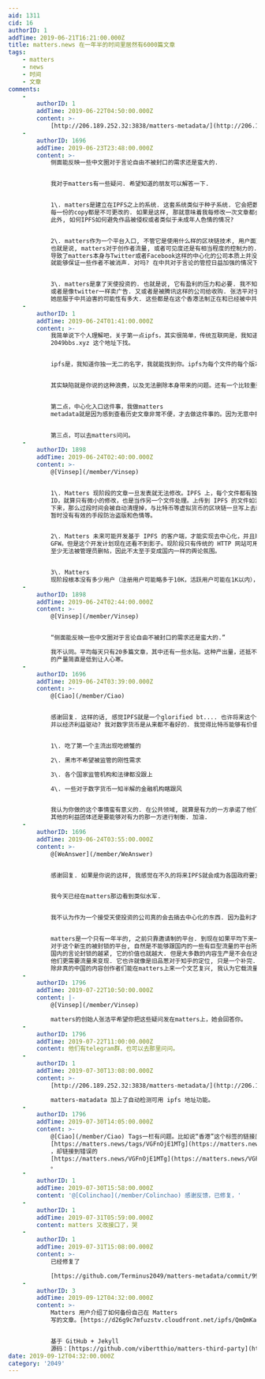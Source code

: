 ```yaml
---
aid: 1311
cid: 16
authorID: 1
addTime: 2019-06-21T16:21:00.000Z
title: matters.news 在一年半的时间里居然有6000篇文章
tags:
    - matters
    - news
    - 时间
    - 文章
comments:
    -
        authorID: 1
        addTime: 2019-06-22T04:50:00.000Z
        content: >-
            [http://206.189.252.32:3838/matters-metadata/](http://206.189.252.32:3838/matters-metadata/)
    -
        authorID: 1696
        addTime: 2019-06-23T23:48:00.000Z
        content: >-
            侧面能反映一些中文圈对于言论自由不被封口的需求还是蛮大的.


            我对于matters有一些疑问. 希望知道的朋友可以解答一下.


            1\. matters是建立在IPFS之上的系统. 这套系统类似于种子系统. 它会把数据分布性地存储在一个个用户的主机上.
            每一份的copy都是不可更改的. 如果是这样, 那就意味着我每修改一次文章都会创造出一个新的copy. 这样不会造成储存空间的浪费吗?
            此外, 如何IPFS如何避免作品被侵权或者类似于未成年人色情的情况?


            2\. matters作为一个平台入口, 不管它是使用什么样的区块链技术, 用户面对matters上面信息的接入口还是这个网站.
            也就是说, matters对于创作者流量, 或者可见度还是有相当程度的控制力的. 因为接入入口单一,
            导致了matters本身与Twitter或者Facebook这样的中心化的公司本质上并没有很大的区别. 并不是因为它用了区块链技术,
            就能够保证一些作者不被消声. 对吗? 在中共对于言论的管控日益加强的情况下, matters有什么保证来说明它不是下一个知乎吗?


            3\. matters是拿了天使投资的. 也就是说, 它有盈利的压力和必要. 我不知道它将来是会像medium一样卖会员,
            或者是像twitter一样卖广告. 又或者是被腾讯这样的公司给收购. 张洁平对于matters的把控到底有多强,
            她屈服于中共迫害的可能性有多大. 这些都是在这个香港法制正在和已经被中共破坏的大背景下值得思考的问题.
    -
        authorID: 1
        addTime: 2019-06-24T01:41:00.000Z
        content: >-
            我简单说下个人理解吧，关于第一点ipfs，其实很简单，传统互联网是，我知道你在哪里，我去你的地址找你，比如你想看2049bbs的帖子，那当然去
            2049bbs.xyz 这个地址下找。


            ipfs是，我知道你独一无二的名字，我就能找到你。ipfs为每个文件的每个版本都生成了一个独一无二的hash字符串，你不用关心它存在哪里，只需要知道这个字符串就能找到这个文件。


            其实缺陷就是你说的这种浪费，以及无法删除本身带来的问题。还有一个比较重要的问题是，没有激励能让人一直保存这些「种子」，就像bt一样，当没有人做种的时候，就再也拿不到这些文件了。


            第二点，中心化入口这件事，我做matters
            metadata就是因为感到查看历史文章非常不便，才去做这件事的。因为无意中找到了所有文章的hash值，理论上matters挂掉了，有hash在，就是不怕的。


            第三点，可以去matters问问。
    -
        authorID: 1898
        addTime: 2019-06-24T02:40:00.000Z
        content: >-
            @[Vinsep](/member/Vinsep)


            1\. Matters 现阶段的文章一旦发表就无法修改。IPFS 上，每个文件都有独特的
            ID，就算只有微小的修改，也是当作另一个文件处理。上传到 IPFS 的文件如没有任何一个节点 pin
            下来，那么过段时间会被自动清理掉，与比特币等虚拟货币的区块链一旦写上去就永久存留是不一样的。 IPFS
            暂时没有有效的手段防治盗版和色情等。


            2\. Matters 未来可能开发基于 IPFS 的客户端，才能实现去中心化，并且顺便能无视
            GFW。但是这个开发计划现在还看不到影子。现阶段只有传统的 HTTP 网站可用。，虽然无法避免未来可能出现的水军，但是 Matters
            至少无法被管理员删帖，因此不太至于变成国内一样的舆论氛围。


            3\. Matters
            现阶段根本没有多少用户（注册用户可能略多于10K，活跃用户可能在1K以内），如果未来无法吸引足够多的流量，或许连生存下去都困难。由于被墙，未来吸引中国大陆市场新用户的可能性已经不大了。说不定还到不了考虑变现赚钱的那一步呢。想要她生存下去、繁荣起来的话，就多去创作高质量内容、多推荐朋友注册使用。
    -
        authorID: 1898
        addTime: 2019-06-24T02:44:00.000Z
        content: >-
            @[Vinsep](/member/Vinsep)


            “侧面能反映一些中文圈对于言论自由不被封口的需求还是蛮大的.”  

            我不认同。平均每天只有20多篇文章，其中还有一些水贴。这种产出量，还抵不上十个营销公众号一天的发文量。你想想，微信上有多少公众号？更遑论还有今日头条、知乎、简书等数不胜数的墙内发文渠道。Matters
            的产量简直是低到让人心寒。
    -
        authorID: 1696
        addTime: 2019-06-24T03:39:00.000Z
        content: >-
            @[Ciao](/member/Ciao)


            感谢回复. 这样的话, 感觉IPFS就是一个glorified bt.... 也许将来这个会跟挖矿然后产出的货币挂钩,
            并以经济利益驱动? 我对数字货币是从来都不看好的. 我觉得比特币能够有价值也就是因为以下几个原因.


            1\. 吃了第一个主流出现吃螃蟹的  

            2\. 黑市不希望被监管的刚性需求  

            3\. 各个国家监管机构和法律都没跟上  

            4\. 一些对于数字货币一知半解的金融机构瞎跟风


            我认为你做的这个事情蛮有意义的. 在公共领域, 就算是有力的一方承诺了他们don't be evil.
            其他的利益团体还是要能够对有力的那一方进行制衡. 加油.
    -
        authorID: 1696
        addTime: 2019-06-24T03:55:00.000Z
        content: >-
            @[WeAnswer](/member/WeAnswer)


            感谢回复. 如果是你说的这样, 我感觉在不久的将来IPFS就会成为各国政府要立法管理的区域了.


            我今天已经在matters那边看到类似水军.


            我不认为作为一个接受天使投资的公司真的会去搞去中心化的东西. 因为盈利才是目地.


            matters是一个只有一年半的, 之前只靠邀请制的平台. 到现在如果平均下来一天能有20篇文章我觉得已经有很多了.
            对于这个新生的被封锁的平台, 自然是不能够跟国内的一些有巨型流量的平台所能够所比拟的. matters的价值在于自由.
            国内的言论封锁的越紧, 它的价值也就越大. 但是大多数的内容生产是不会在这个平台上的, 因为大多数内容创作者并没有不被消声的需求,
            他们更需要流量来变现. 它也许就像是旧品葱对于知乎的定位, 只是一个补完.
            除非真的中国的内容创作者们能在matters上来一个文艺复兴, 我认为它载流量上永远也追不上那些国内的几个渠道.
    -
        authorID: 1796
        addTime: 2019-07-22T10:50:00.000Z
        content: |-
            @[Vinsep](/member/Vinsep)

            matters的创始人张洁平希望你把这些疑问发在matters上，她会回答你。
    -
        authorID: 1796
        addTime: 2019-07-22T11:00:00.000Z
        content: 他们有telegram群，也可以去那里问问。
    -
        authorID: 1
        addTime: 2019-07-30T13:08:00.000Z
        content: >-
            [http://206.189.252.32:3838/matters-metadata/](http://206.189.252.32:3838/matters-metadata/)  

            matters-matadata 加上了自动检测可用 ipfs 地址功能。
    -
        authorID: 1796
        addTime: 2019-07-30T14:05:00.000Z
        content: >-
            @[Ciao](/member/Ciao) Tags一栏有问题。比如说“香港”这个标签的链接应该是
            [https://matters.news/tags/VGFnOjE1MTg](https://matters.news/tags/VGFnOjE1MTg)
            ，却链接到错误的
            [https://matters.news/VGFnOjE1MTg](https://matters.news/VGFnOjE1MTg)
            。
    -
        authorID: 1
        addTime: 2019-07-30T15:58:00.000Z
        content: '@[Colinchao](/member/Colinchao) 感谢反馈，已修复，'
    -
        authorID: 1
        addTime: 2019-07-31T05:59:00.000Z
        content: matters 又改接口了，哭
    -
        authorID: 1
        addTime: 2019-07-31T15:08:00.000Z
        content: >-
            已经修复了  

            [https://github.com/Terminus2049/matters-metadata/commit/999ebdc9d0528cc741f29349969b8b3316e800fa](https://github.com/Terminus2049/matters-metadata/commit/999ebdc9d0528cc741f29349969b8b3316e800fa)
    -
        authorID: 3
        addTime: 2019-09-12T04:32:00.000Z
        content: >-
            Matters 用户介绍了如何备份自己在 Matters
            写的文章。[https://d26g9c7mfuzstv.cloudfront.net/ipfs/QmQmKaGx2Bgx3wcuZSA7HGEJAqSUvRExVdsupzPSXZ5M8q/](https://d26g9c7mfuzstv.cloudfront.net/ipfs/QmQmKaGx2Bgx3wcuZSA7HGEJAqSUvRExVdsupzPSXZ5M8q/)


            基于 GitHub + Jekyll
            源码：[https://github.com/vibertthio/matters-third-party](https://github.com/vibertthio/matters-third-party)
date: 2019-09-12T04:32:00.000Z
category: '2049'
---
```



